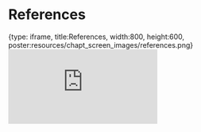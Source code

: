 # References
 
{type: iframe, title:References, width:800, height:600, poster:resources/chapt_screen_images/references.png}
![](https://hutchdatascience.org/NIH_Data_Sharing/no_toc/references.html)
 

 
